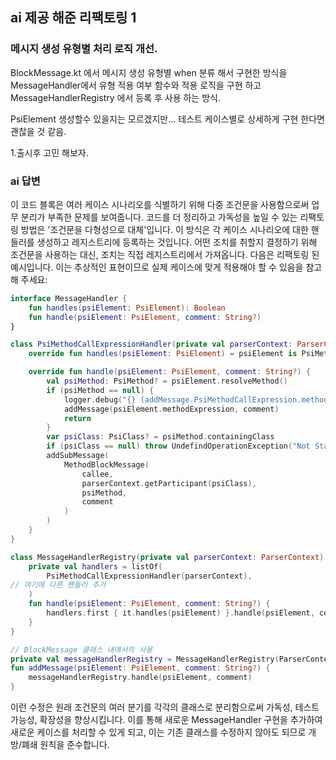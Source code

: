## ai 제공 해준 리팩토링 1

### 메시지 생성 유형별 처리 로직 개선.

BlockMessage.kt 에서 메시지 생성 유형별 when 분류 해서 구현한 방식을
MessageHandler에서 유형 적용 여부 함수와 적용 로직을 구현 하고 MessageHandlerRegistry 에서 등록 후 사용 하는 방식.

PsiElement 생성할수 있을지는 모르겠지만... 테스트 케이스별로 상세하게 구현 한다면 괜찮을 것 같음.

1.출시후 고민 해보자.

### ai 답변

이 코드 블록은 여러 케이스 시나리오를 식별하기 위해 다중 조건문을 사용함으로써 업무 분리가 부족한 문제를 보여줍니다. 코드를 더 정리하고 가독성을 높일 수 있는 리팩토링 방법은 '조건문을 다형성으로 대체'입니다.
이 방식은 각 케이스 시나리오에 대한 핸들러를 생성하고 레지스트리에 등록하는 것입니다. 어떤 조치를 취할지 결정하기 위해 조건문을 사용하는 대신, 조치는 직접 레지스트리에서 가져옵니다.
다음은 리팩토링 된 예시입니다. 이는 추상적인 표현이므로 실제 케이스에 맞게 적용해야 할 수 있음을 참고해 주세요:

```kotlin
interface MessageHandler {
    fun handles(psiElement: PsiElement): Boolean
    fun handle(psiElement: PsiElement, comment: String?)
}

class PsiMethodCallExpressionHandler(private val parserContext: ParserContext) : MessageHandler {
    override fun handles(psiElement: PsiElement) = psiElement is PsiMethodCallExpression

    override fun handle(psiElement: PsiElement, comment: String?) {
        val psiMethod: PsiMethod? = psiElement.resolveMethod()
        if (psiMethod == null) {
            logger.debug("{} (addMessage.PsiMethodCallExpression.methodExpression)", psiElement.text)
            addMessage(psiElement.methodExpression, comment)
            return
        }
        var psiClass: PsiClass? = psiMethod.containingClass
        if (psiClass == null) throw UndefindOperationException("Not Statement $psiElement")
        addSubMessage(
            MethodBlockMessage(
                callee,
                parserContext.getParticipant(psiClass),
                psiMethod,
                comment
            )
        )
    }
}

class MessageHandlerRegistry(private val parserContext: ParserContext) {
    private val handlers = listOf(
        PsiMethodCallExpressionHandler(parserContext),
// 여기에 다른 핸들러 추가
    )
    fun handle(psiElement: PsiElement, comment: String?) {
        handlers.first { it.handles(psiElement) }.handle(psiElement, comment)
    }
}

// BlockMessage 클래스 내에서의 사용
private val messageHandlerRegistry = MessageHandlerRegistry(ParserContext.getInstance())
fun addMessage(psiElement: PsiElement, comment: String?) {
    messageHandlerRegistry.handle(psiElement, comment)
}
```

이런 수정은 원래 조건문의 여러 분기를 각각의 클래스로 분리함으로써 가독성, 테스트 가능성, 확장성을 향상시킵니다. 이를 통해 새로운 MessageHandler 구현을 추가하여 새로운 케이스를 처리할 수 있게 되고,
이는 기존 클래스를 수정하지 않아도 되므로 개방/폐쇄 원칙을 준수합니다.